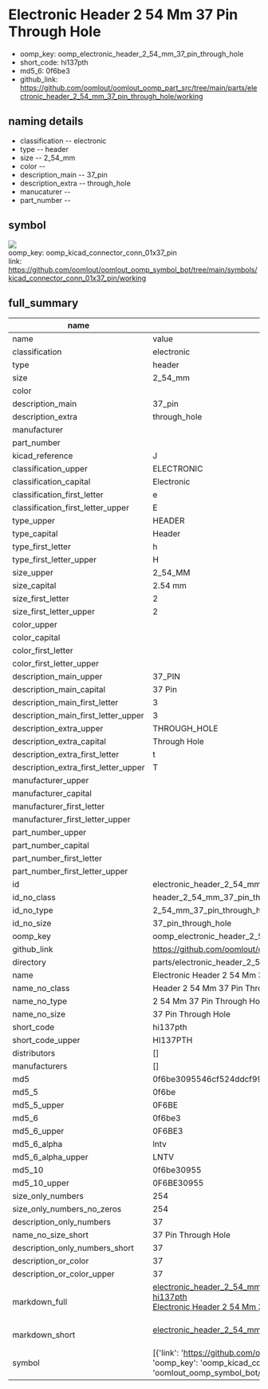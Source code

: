 # Electronic Header 2 54 Mm 37 Pin Through Hole

  
* oomp_key: oomp_electronic_header_2_54_mm_37_pin_through_hole 
* short_code: hi137pth
* md5_6: 0f6be3  
* github_link: https://github.com/oomlout/oomlout_oomp_part_src/tree/main/parts/electronic_header_2_54_mm_37_pin_through_hole/working  
## naming details
* classification -- electronic
* type -- header
* size -- 2_54_mm
* color -- 
* description_main -- 37_pin
* description_extra -- through_hole
* manucaturer -- 
* part_number -- 



## symbol

![](symbol/{index}}/working/working_600.png)  
oomp_key: oomp_kicad_connector_conn_01x37_pin  
link: https://github.com/oomlout/oomlout_oomp_symbol_bot/tree/main/symbols/kicad_connector_conn_01x37_pin/working  


## full_summary
| name | value | 
| --- | --- | 
| name | value | 
| classification | electronic | 
| type | header | 
| size | 2_54_mm | 
| color |  | 
| description_main | 37_pin | 
| description_extra | through_hole | 
| manufacturer |  | 
| part_number |  | 
| kicad_reference | J | 
| classification_upper | ELECTRONIC | 
| classification_capital | Electronic | 
| classification_first_letter | e | 
| classification_first_letter_upper | E | 
| type_upper | HEADER | 
| type_capital | Header | 
| type_first_letter | h | 
| type_first_letter_upper | H | 
| size_upper | 2_54_MM | 
| size_capital | 2.54 mm | 
| size_first_letter | 2 | 
| size_first_letter_upper | 2 | 
| color_upper |  | 
| color_capital |  | 
| color_first_letter |  | 
| color_first_letter_upper |  | 
| description_main_upper | 37_PIN | 
| description_main_capital | 37 Pin | 
| description_main_first_letter | 3 | 
| description_main_first_letter_upper | 3 | 
| description_extra_upper | THROUGH_HOLE | 
| description_extra_capital | Through Hole | 
| description_extra_first_letter | t | 
| description_extra_first_letter_upper | T | 
| manufacturer_upper |  | 
| manufacturer_capital |  | 
| manufacturer_first_letter |  | 
| manufacturer_first_letter_upper |  | 
| part_number_upper |  | 
| part_number_capital |  | 
| part_number_first_letter |  | 
| part_number_first_letter_upper |  | 
| id | electronic_header_2_54_mm_37_pin_through_hole | 
| id_no_class | header_2_54_mm_37_pin_through_hole | 
| id_no_type | 2_54_mm_37_pin_through_hole | 
| id_no_size | 37_pin_through_hole | 
| oomp_key | oomp_electronic_header_2_54_mm_37_pin_through_hole | 
| github_link | https://github.com/oomlout/oomlout_oomp_part_src/tree/main/parts/electronic_header_2_54_mm_37_pin_through_hole/working | 
| directory | parts/electronic_header_2_54_mm_37_pin_through_hole | 
| name | Electronic Header 2 54 Mm 37 Pin Through Hole | 
| name_no_class | Header 2 54 Mm 37 Pin Through Hole | 
| name_no_type | 2 54 Mm 37 Pin Through Hole | 
| name_no_size | 37 Pin Through Hole | 
| short_code | hi137pth | 
| short_code_upper | HI137PTH | 
| distributors | [] | 
| manufacturers | [] | 
| md5 | 0f6be3095546cf524ddcf9906f101d2b | 
| md5_5 | 0f6be | 
| md5_5_upper | 0F6BE | 
| md5_6 | 0f6be3 | 
| md5_6_upper | 0F6BE3 | 
| md5_6_alpha | lntv | 
| md5_6_alpha_upper | LNTV | 
| md5_10 | 0f6be30955 | 
| md5_10_upper | 0F6BE30955 | 
| size_only_numbers | 254 | 
| size_only_numbers_no_zeros | 254 | 
| description_only_numbers | 37 | 
| name_no_size_short | 37 Pin Through Hole | 
| description_only_numbers_short | 37 | 
| description_or_color | 37 | 
| description_or_color_upper | 37 | 
| markdown_full | [electronic_header_2_54_mm_37_pin_through_hole](https://github.com/oomlout/oomlout_oomp_part_src/tree/main/parts/electronic_header_2_54_mm_37_pin_through_hole/working)<br>[hi137pth](https://github.com/oomlout/oomlout_oomp_part_src/tree/main/parts/electronic_header_2_54_mm_37_pin_through_hole/working)<br>[Electronic Header 2 54 Mm 37 Pin Through Hole](https://github.com/oomlout/oomlout_oomp_part_src/tree/main/parts/electronic_header_2_54_mm_37_pin_through_hole/working)<br><br> | 
| markdown_short | [electronic_header_2_54_mm_37_pin_through_hole](https://github.com/oomlout/oomlout_oomp_part_src/tree/main/parts/electronic_header_2_54_mm_37_pin_through_hole/working)<br><br> | 
| symbol | [{'link': 'https://github.com/oomlout/oomlout_oomp_symbol_bot/tree/main/symbols/kicad_connector_conn_01x37_pin', 'oomp_key': 'oomp_kicad_connector_conn_01x37_pin', 'directory': 'oomlout_oomp_symbol_bot/symbols/kicad_connector_conn_01x37_pin//working/working.kicad_sym', 'index': 0}] | 
